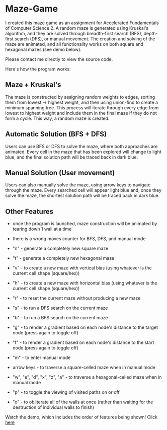# Maze-Game
I created this maze game as an assignment for Accelerated Fundamentals of Computer Science 2. A random maze is generated using Kruskal's algorithm, and they are solved through breadth-first search (BFS), depth-first search (DFS), or manual movement. The creation and solving of the maze are animated, and all functionality works on both square and hexagonal mazes (see demo below). 

Please contact me directly to view the source code.

Here's how the program works:

## Maze + Kruskal's ##
The maze is constructed by assigning random weights to edges, sorting them from lowest -> highest weight, and then using union-find to create a minimum spanning tree. This process will iterate through every edge from lowest to highest weight and include them in the final maze if they do not form a cycle. This way, a random maze is created.

## Automatic Solution (BFS + DFS) ##
Users can use BFS or DFS to solve the maze, where both approaches are animated. Every cell in the maze that has been explored will change to light blue, and the final solution path will be traced back in dark blue. 

## Manual Solution (User movement) ##
Users can also manually solve the maze, using arrow keys to navigate through the maze. Every searched cell will appear light blue and, once they solve the maze, the shortest solution path will be traced back in dark blue. 

## Other Features ##
- once the program is launched, maze construction will be animated by tearing down 1 wall at a time
- there is a wrong moves counter for BFS, DFS, and manual mode 

- "n" - generate a completely new square maze
- "t" - generate a completely new hexagonal maze

- "v" - to create a new maze with vertical bias (using whatever is the current cell shape (square/hex))
- "h" - to create a new maze with horizontal bias (using whatever is the current cell shape (square/hex))

- "r" - to reset the current maze without producing a new maze

- "s" - to run a DFS search on the current maze
- "b" - to run a BFS search on the current maze

- "g" - to render a gradient based on each node's distance to the target node (press again to toggle off)
- "f" - to render a gradient based on each node's distance to the start node (press again to toggle off)

- "m" - to enter manual mode
- arrow keys - to traverse a square-celled maze when in manual mode
- "w", "e", "d", "x", "z", "a" - to traverse a hexagonal-celled maze when in manual mode
	
- "p" - to toggle the viewing of visited paths on or off
- "o" - to obliterate all of the walls at once (rather than waiting for the destruction of individual walls to finish)


 Watch the demo, which includes the order of features being shown!
 Click [here](https://youtu.be/OIgNwQZo7cg)

